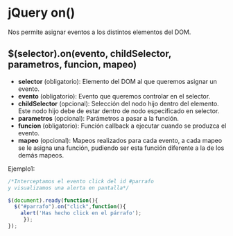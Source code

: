 # jQuery on()
Nos permite asignar eventos a los distintos elementos del DOM.
## $(selector).on(evento, childSelector, parametros, funcion, mapeo)

* **selector** (obligatorio): Elemento del DOM al que queremos asignar un evento.
* **evento** (obligatorio): Evento que queremos controlar en el selector.
* **childSelector** (opcional): Selección del nodo hijo dentro del elemento. Este nodo hijo debe de estar dentro de nodo especificado en selector.
* **parametros** (opcional): Parámetros a pasar a la función.
* **funcion** (obligatorio): Función callback a ejecutar cuando se produzca el evento.
* **mapeo** (opcional): Mapeos realizados para cada evento, a cada mapeo se le asigna una función, pudiendo ser esta función diferente a la de los demás mapeos.

Ejemplo1:
```js
/*Interceptamos el evento click del id #parrafo
y visualizamos una alerta en pantalla*/

$(document).ready(function(){
  $("#parrafo").on("click",function(){
    alert('Has hecho click en el párrafo');
     });
});
```
